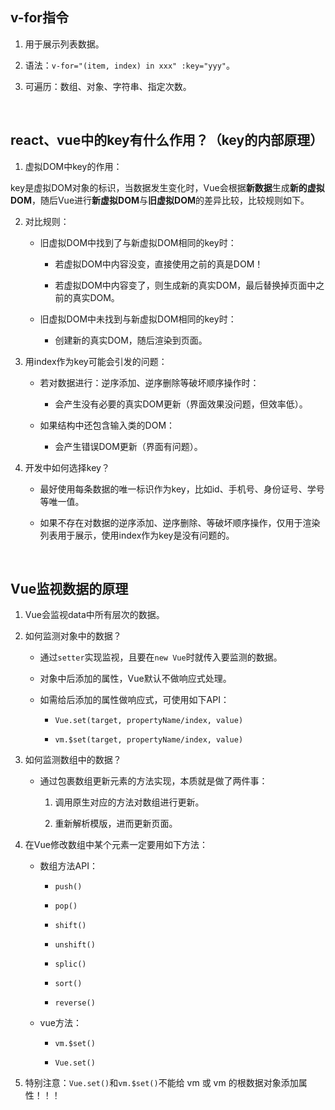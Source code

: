 ## v-for指令

1. 用于展示列表数据。
   
2. 语法：`v-for="(item, index) in xxx" :key="yyy"`。

3. 可遍历：数组、对象、字符串、指定次数。

&nbsp;

## react、vue中的key有什么作用？（key的内部原理）

1. 虚拟DOM中key的作用：

key是虚拟DOM对象的标识，当数据发生变化时，Vue会根据**新数据**生成**新的虚拟DOM**，随后Vue进行**新虚拟DOM**与**旧虚拟DOM**的差异比较，比较规则如下。

2. 对比规则：

   * 旧虚拟DOM中找到了与新虚拟DOM相同的key时：

       * 若虚拟DOM中内容没变，直接使用之前的真是DOM！

       * 若虚拟DOM中内容变了，则生成新的真实DOM，最后替换掉页面中之前的真实DOM。

   * 旧虚拟DOM中未找到与新虚拟DOM相同的key时：

       * 创建新的真实DOM，随后渲染到页面。

3. 用index作为key可能会引发的问题：

   * 若对数据进行：逆序添加、逆序删除等破坏顺序操作时：

      * 会产生没有必要的真实DOM更新（界面效果没问题，但效率低）。

   * 如果结构中还包含输入类的DOM：

      * 会产生错误DOM更新（界面有问题）。

4. 开发中如何选择key？

   * 最好使用每条数据的唯一标识作为key，比如id、手机号、身份证号、学号等唯一值。

   * 如果不存在对数据的逆序添加、逆序删除、等破坏顺序操作，仅用于渲染列表用于展示，使用index作为key是没有问题的。

&nbsp;

## Vue监视数据的原理

1. Vue会监视data中所有层次的数据。

2. 如何监测对象中的数据？

   * 通过`setter`实现监视，且要在`new Vue`时就传入要监测的数据。

   * 对象中后添加的属性，Vue默认不做响应式处理。

   * 如需给后添加的属性做响应式，可使用如下API：

      * `Vue.set(target, propertyName/index, value)`

      * `vm.$set(target, propertyName/index, value)`

3. 如何监测数组中的数据？

   * 通过包裹数组更新元素的方法实现，本质就是做了两件事：

      1. 调用原生对应的方法对数组进行更新。

      2. 重新解析模版，进而更新页面。

4. 在Vue修改数组中某个元素一定要用如下方法：

   * 数组方法API：

      * `push()`

      * `pop()`
      * `shift()`
      * `unshift()`
      * `splic()`
      * `sort()`
      * `reverse()`

   * vue方法：

      * `vm.$set()`

      * `Vue.set()`

5. 特别注意：`Vue.set()`和`vm.$set()`不能给 vm 或 vm 的根数据对象添加属性！！！